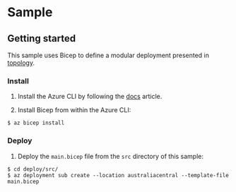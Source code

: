 # Sample

## Getting started

This sample uses Bicep to define a modular deployment presented in [topology](../doc/topology.md).

### Install

1. Install the Azure CLI by following the [docs](https://docs.microsoft.com/en-us/cli/azure/install-azure-cli) article.

1. Install Bicep from within the Azure CLI:

```
$ az bicep install
```

### Deploy

1. Deploy the `main.bicep` file from the `src` directory of this sample:

```
$ cd deploy/src/
$ az deployment sub create --location australiacentral --template-file main.bicep
```

